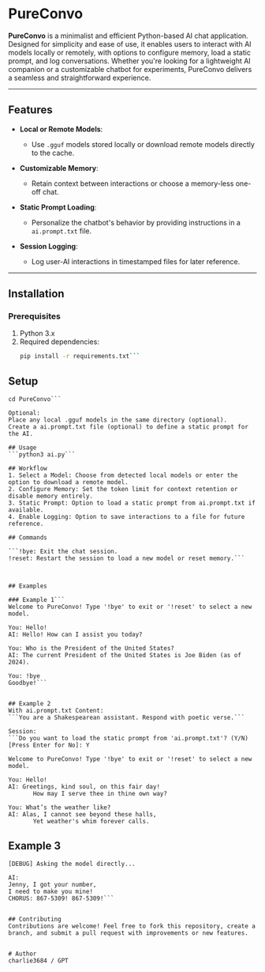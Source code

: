 # PureConvo

**PureConvo** is a minimalist and efficient Python-based AI chat application. Designed for simplicity and ease of use, it enables users to interact with AI models locally or remotely, with options to configure memory, load a static prompt, and log conversations. Whether you're looking for a lightweight AI companion or a customizable chatbot for experiments, PureConvo delivers a seamless and straightforward experience.

---

## Features

- **Local or Remote Models**:
  - Use `.gguf` models stored locally or download remote models directly to the cache.

- **Customizable Memory**:
  - Retain context between interactions or choose a memory-less one-off chat.

- **Static Prompt Loading**:
  - Personalize the chatbot's behavior by providing instructions in a `ai.prompt.txt` file.

- **Session Logging**:
  - Log user-AI interactions in timestamped files for later reference.

---

## Installation

### Prerequisites
1. Python 3.x
2. Required dependencies:
   ```bash
   pip install -r requirements.txt```

## Setup
```git clone https://github.com/charlie3684/PureConvo.git
cd PureConvo```

Optional:
Place any local .gguf models in the same directory (optional).
Create a ai.prompt.txt file (optional) to define a static prompt for the AI.

## Usage
```python3 ai.py```

## Workflow
1. Select a Model: Choose from detected local models or enter the option to download a remote model.
2. Configure Memory: Set the token limit for context retention or disable memory entirely.
3. Static Prompt: Option to load a static prompt from ai.prompt.txt if available.
4. Enable Logging: Option to save interactions to a file for future reference.

## Commands

```!bye: Exit the chat session.
!reset: Restart the session to load a new model or reset memory.```



## Examples

### Example 1```
Welcome to PureConvo! Type '!bye' to exit or '!reset' to select a new model.

You: Hello!
AI: Hello! How can I assist you today?

You: Who is the President of the United States?
AI: The current President of the United States is Joe Biden (as of 2024).

You: !bye
Goodbye!```


## Example 2
With ai.prompt.txt Content: 
```You are a Shakespearean assistant. Respond with poetic verse.```

Session:
```Do you want to load the static prompt from 'ai.prompt.txt'? (Y/N) [Press Enter for No]: Y

Welcome to PureConvo! Type '!bye' to exit or '!reset' to select a new model.

You: Hello!
AI: Greetings, kind soul, on this fair day!
       How may I serve thee in thine own way?

You: What’s the weather like?
AI: Alas, I cannot see beyond these halls,
       Yet weather's whim forever calls.
```

## Example 3
```Enter your choice for max tokens (default: 512): 8675309
[DEBUG] Asking the model directly...

AI: 
Jenny, I got your number,
I need to make you mine!
CHORUS: 867-5309! 867-5309!```


## Contributing
Contributions are welcome! Feel free to fork this repository, create a branch, and submit a pull request with improvements or new features.


# Author
charlie3684 / GPT
